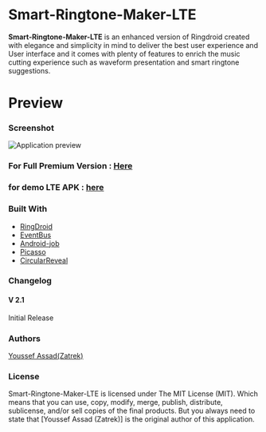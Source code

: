 
# Smart-Ringtone-Maker-LTE
**Smart-Ringtone-Maker-LTE** is an enhanced version of Ringdroid created with elegance and simplicity in mind to deliver the best user experience and User interface and it comes with plenty of features to enrich the music cutting experience such as waveform presentation and smart ringtone suggestions.
# Preview

### Screenshot

![Application preview](https://images2.imgbox.com/19/0a/0Xl20A87_o.png)

### For Full Premium Version : [Here](https://codecanyon.net/item/smart-ringtone-maker/22256598)
### for demo LTE APK : [here](https://github.com/joseph27/SmartRingtoneMakerLTE/blob/master/app/release/smart%20rigntone%20maker%202.1.apk)

### Built With
- [RingDroid](https://github.com/google/ringdroid)
- [EventBus](https://github.com/greenrobot/EventBus)
- [Android-job](https://github.com/evernote/android-job)
- [Picasso](https://github.com/wasabeef/picasso-transformations)
- [CircularReveal](https://github.com/ozodrukh/CircularReveal)


### Changelog
#### V 2.1
Initial Release
### Authors
[Youssef Assad(Zatrek)](https://codecanyon.net/user/zatrek)
### License

Smart-Ringtone-Maker-LTE is licensed under The MIT License (MIT). Which means that you can use, copy, modify, merge, publish, distribute, sublicense, and/or sell copies of the final products. But you always need to state that [Youssef Assad (Zatrek)] is the original author of this application.
